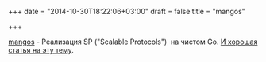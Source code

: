 +++
date = "2014-10-30T18:22:06+03:00"
draft = false
title = "mangos"

+++

<p><a href="https://github.com/gdamore/mangos">mangos</a>&nbsp;- Реализация&nbsp;SP (&quot;Scalable Protocols&quot;) &nbsp;на чистом Go. <a href="http://tim.dysinger.net/posts/2013-09-16-getting-started-with-nanomsg.html">И хорошая статья на эту тему</a>.</p>

